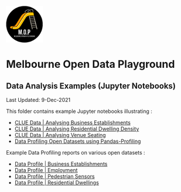 <img src="/images/mop-black.png" alt="drawing" width="100"/>

# Melbourne Open Data Playground
## Data Analysis Examples (Jupyter Notebooks)

Last Updated: 9-Dec-2021

This folder contains example Jupyter notebooks illustrating :
- [CLUE Data | Analysing Business Establishments](eda-clue-businessestablishments.ipynb)
- [CLUE Data | Analysing Residential Dwelling Density](eda-clue-residentialdwellings.ipynb)
- [CLUE Data | Analysing Venue Seating](eda-clue-venueseats.ipynb)
- [Data Profiling Open Datasets using Pandas-Profiling](eda_dataprofiling.ipynb)

Example Data Profiling reports on various open datasets :
- [Data Profile | Business Establishments](dataprofiling_businessestablishments.html)
- [Data Profile | Employment](dataprofiling_employment.html)
- [Data Profile | Pedestrian Sensors](dataprofiling_pedestriansensors.html)
- [Data Profile | Residential Dwellings](dataprofiling_residentialdwellings.html)
